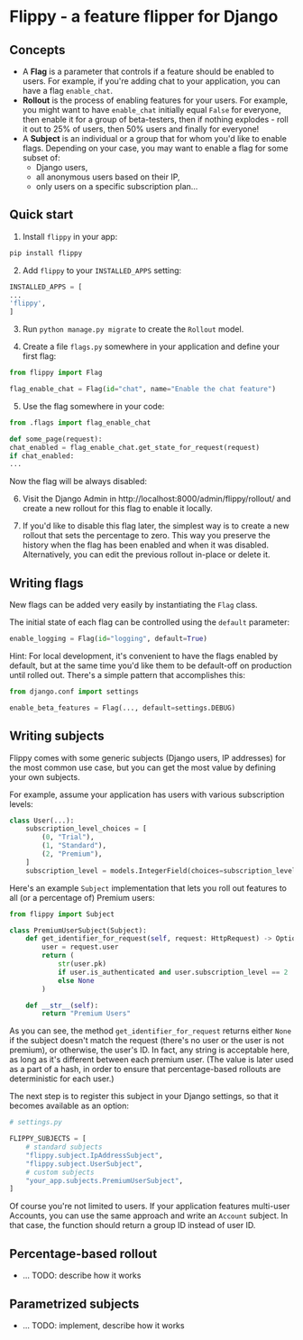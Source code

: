 # Flippy - a feature flipper for Django

## Concepts

- A **Flag** is a parameter that controls if a feature should be enabled to users. For example, if you're adding chat to your application, you can have a flag `enable_chat`.
- **Rollout** is the process of enabling features for your users. For example, you might want to have `enable_chat` initially equal `False` for everyone, then enable it for a group of beta-testers, then if nothing explodes - roll it out to 25% of users, then 50% users and finally for everyone!
- A **Subject** is an individual or a group that for whom you'd like to enable flags. Depending on your case, you may want to enable a flag for some subset of:
  - Django users,
  - all anonymous users based on their IP,
  - only users on a specific subscription plan...

## Quick start

1. Install `flippy` in your app:

```bash
pip install flippy
```

2. Add `flippy` to your `INSTALLED_APPS` setting:

```python
INSTALLED_APPS = [
...
'flippy',
]
```

3. Run `python manage.py migrate` to create the `Rollout` model.

4. Create a file `flags.py` somewhere in your application and define your first flag:

```python
from flippy import Flag

flag_enable_chat = Flag(id="chat", name="Enable the chat feature")
```

5. Use the flag somewhere in your code:

```python
from .flags import flag_enable_chat

def some_page(request):
chat_enabled = flag_enable_chat.get_state_for_request(request)
if chat_enabled:
...
```

Now the flag will be always disabled:

6. Visit the Django Admin in http://localhost:8000/admin/flippy/rollout/ and create a new rollout for this flag to enable it locally.

7. If you'd like to disable this flag later, the simplest way is to create a new rollout that sets the percentage to zero. This way you preserve the history when the flag has been enabled and when it was disabled. Alternatively, you can edit the previous rollout in-place or delete it.

## Writing flags

New flags can be added very easily by instantiating the `Flag` class.

The initial state of each flag can be controlled using the `default` parameter:

```python
enable_logging = Flag(id="logging", default=True)
```

Hint: For local development, it's convenient to have the flags enabled by default, but at the same time you'd like them to be default-off on production until rolled out. There's a simple pattern that accomplishes this:

```python
from django.conf import settings

enable_beta_features = Flag(..., default=settings.DEBUG)
```

## Writing subjects

Flippy comes with some generic subjects (Django users, IP addresses) for the most common use case, but you can get the most value by defining your own subjects.

For example, assume your application has users with various subscription levels:

```python
class User(...):
    subscription_level_choices = [
        (0, "Trial"),
        (1, "Standard"),
        (2, "Premium"),
    ]
    subscription_level = models.IntegerField(choices=subscription_level_choices)
```

Here's an example `Subject` implementation that lets you roll out features to all (or a percentage of) Premium users:

```python
from flippy import Subject

class PremiumUserSubject(Subject):
    def get_identifier_for_request(self, request: HttpRequest) -> Optional[str]:
        user = request.user
        return (
            str(user.pk)
            if user.is_authenticated and user.subscription_level == 2
            else None
        )

    def __str__(self):
        return "Premium Users"    
```

As you can see, the method `get_identifier_for_request` returns either `None` if the subject doesn't match the request (there's no user or the user is not premium), or otherwise, the user's ID. In fact, any string is acceptable here, as long as it's different between each premium user. (The value is later used as a part of a hash, in order to ensure that percentage-based rollouts are deterministic for each user.)

The next step is to register this subject in your Django settings, so that it becomes available as an option:

```python
# settings.py

FLIPPY_SUBJECTS = [
    # standard subjects
    "flippy.subject.IpAddressSubject",
    "flippy.subject.UserSubject",
    # custom subjects
    "your_app.subjects.PremiumUserSubject",
]

```

Of course you're not limited to users. If your application features multi-user Accounts, you can use the same approach and write an `Account` subject. In that case, the function should return a group ID instead of user ID.

## Percentage-based rollout

- ... TODO: describe how it works


## Parametrized subjects

- ... TODO: implement, describe how it works
